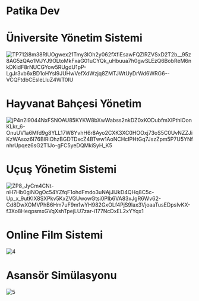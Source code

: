 <h1>Patika Dev</h1>

# Üniversite Yönetim Sistemi
![TP712i8m38RlUOgwex21Tmy3lOh2y062fXfiEsawFQZlRZVSxD2T2b__95z8AG5zQAo1MJYJ9OLtoMkFxaG01uCYQk_uHbuua7h0gwSLEzQ6BobReM6nkDKidF8rNUCGYow5RUgdU1pP-LgJr3vb6xBD1oHYsI9JUHwVefXdWzjq8ZMTJWtUyDrWd6WRG6--VCQFtdbCEsleLluZ4WT0IU](https://github.com/IEmreOzkayaI/Patika_Dev/assets/72611040/457600ae-4e7a-4d22-9836-33ebbd36a291)
# Hayvanat Bahçesi Yönetim
![jP4n2i9044NxFSNOAU85KYKW8bXwWabss2nkDZ0xKODubfmXlPthlOonKLkr_6-OnuUV1a6Mfd9g8YLL17W8YvhH6r8Ayo2CXK3XC0HOOxj73oS5C0UvNZZJiKzWAsoz6I76BlRiOhzBGDTDxcZ4BTww1AoNCHcIPHtGq7JszZpm5P7U5YNfnhrUpqez6sG2T1Jo-gFC5yeDQMkiSyH_K5](https://github.com/IEmreOzkayaI/Patika_Dev/assets/72611040/f36967bc-6ee1-49fc-b42e-b7af746fbc33)
# Uçuş Yönetim Sistemi
![ZP8_JyCm4CNt-nH7Hb0giNOgOc54YZfqF1ohdFmdo3uNAjJlJkD4QHq8C5c-Up_x_9utKIX8SXPkv5KxZVGUwowGtsi0PIb6VA83xJgR6Wv62-Cd8DwXOMVPhB6Hm7uF9m1wYH982GxOLf4PjS9lax3VjoaaTusEDpsIvKX-f3Xo8HeqpsmxGVqXshTpejLU7zar-i177NcDxEL2xYYqx1](https://github.com/IEmreOzkayaI/Patika_Dev/assets/72611040/76740e01-586a-47b2-ad03-f59a038e9814)
# Online Film Sistemi
![4](https://github.com/IEmreOzkayaI/Patika_Dev/assets/72611040/c8ac3a5b-6f53-4b3d-a31a-a3e3c333ff02)
# Asansör Simülasyonu
![5](https://github.com/IEmreOzkayaI/Patika_Dev/assets/72611040/f8202310-ba28-46d1-a7d3-30dc7aa807d2)
